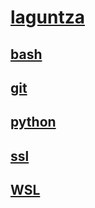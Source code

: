 # [laguntza](https://d3a.github.io/laguntza/)

## [bash](https://d3a.github.io/laguntza/bash/)
## [git](https://d3a.github.io/laguntza/git/)
## [python](https://d3a.github.io/laguntza/python/)
## [ssl](https://d3a.github.io/laguntza/SSL/)
## [WSL](https://d3a.github.io/laguntza/WSL/)
